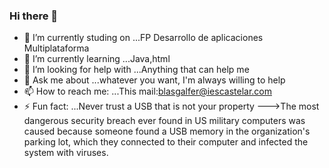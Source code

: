### Hi there 👋
- 🔭 I’m currently studing on ...FP Desarrollo de aplicaciones Multiplataforma
- 🌱 I’m currently learning ...Java,html
- 🤔 I’m looking for help with ...Anything that can help me
- 💬 Ask me about ...whatever you want, I'm always willing to help
- 📫 How to reach me: ...This mail:blasgalfer@iescastelar.com
- ⚡ Fun fact: ...Never trust a USB that is not your property
--->The most dangerous security breach ever found in US military computers was caused because someone found a USB memory in the organization's parking lot, which they connected to their computer and infected the system with viruses.
<!--
**bgalfer/bgalfer** is a ✨ _special_ ✨ repository because its `README.md` (this file) appears on your GitHub profile.
